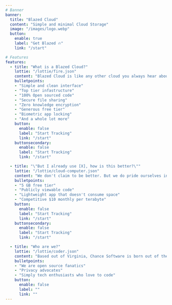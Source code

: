 ```yaml
---
# Banner
banner:
  title: "Blazed Cloud"
  content: "Simple and minimal Cloud Storage"
  image: "/images/logo.webp"
  button:
    enable: true
    label: "Get Blazed 🔥"
    link: "/start"

# Features
features:
  - title: "What is a Blazed Cloud?"
    lottie: "/lottie/fire.json"
    content: "Blazed Cloud is like any other cloud you always hear about with a focus on storing any file type, not just photos. What makes it BLAZED you might ask?"
    bulletpoints:
    - "Simple and clean interface"
    - "Top tier infastructure"
    - "100% Open sourced code"
    - "Secure file sharing"
    - "Zero knowledge encryption"
    - "Generous free tier"
    - "Biometric app locking"
    - "And a whole lot more"
    button:
      enable: false
      label: "Start Tracking"
      link: "/start"
    buttonsecondary:
      enable: false
      label: "Start Tracking"
      link: "/start"

  - title: "\"But I already use [X], how is this better?\""
    lottie: "/lottie/cloud-computer.json"
    content: "We don't claim to be better. But we do pride ourselves in offering the user the choice between services. No one service should have everyone's data. Especially big tech"
    bulletpoints:
    - "5 GB free tier"
    - "Publicly viewable code"
    - "Lightweight app that doesn't consume space"
    - "Competitive $10 monthly per terabyte"
    button:
      enable: false
      label: "Start Tracking"
      link: "/start"
    buttonsecondary:
      enable: false
      label: "Start Tracking"
      link: "/start"

  - title: "Who are we?"
    lottie: "/lottie/coder.json"
    content: "Based out of Virginia, Chance Software is born out of the idea software should be open & stupid simple"
    bulletpoints:
    - "We are open source fanatics"
    - "Privacy advocates"
    - "Simply tech enthusiasts who love to code"
    button:
      enable: false
      label: ""
      link: ""
---
```

